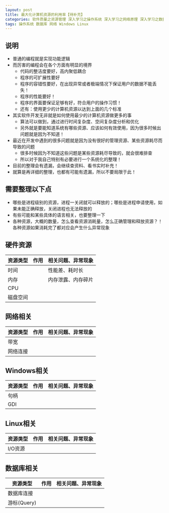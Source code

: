 ```yaml
---
layout: post
title: 最大化计算机资源的利用率【待补充】
categories: 软件质量之资源管理 深入学习之操作系统 深入学习之网络原理 深入学习之数据库原理
tags: 操作系统 数据库 网络 Windows Linux
---
```


## 说明

* 普通的编程就是实现功能逻辑
* 而厉害的编程会在各个方面有明显的境界
  * 代码的整洁度要好，高内聚低耦合
  * 程序的可扩展性要好
  * 程序的容错性要好，在出现异常或者极端情况下保证用户的数据不能丢失！
  * 程序的性能要好！
  * 程序的界面要保证足够有好，符合用户的操作习惯！
  * 还有：使用更少的计算机资源以达到上面的几个标准
* 其实软件开发无非就是如何使用最少的计算机资源做更多的事
  * 算法可以做到，通过进行时间复杂度、空间复杂度分析和优化
  * 另外就是要能知道系统有哪些资源、应该如何有效使用，因为很多时候出问题就是因为不知道！
* 最近在开发中遇到的很多问题就是因为没有很好的管理资源、某些资源耗尽而导致的问题
  * 很多时候因为不知道这些问题是某些资源耗尽导致的，就会很难排查
  * 所以对于我自己特别有必要进行一个系统化的整理！
* 目前的整理会有遗漏，会继续查资料、看书实时补充！
* 就算是再详细的整理，也都有可能有遗漏，所以不要局限于此！

## 需要整理以下点

* 哪些是进程级别的资源，进程一关闭就可以释放的；哪些是进程申请使用，如果未能正确释放，关闭进程也无法释放的
* 有些可能和某些具体的语言相关，也要整理一下
* 各种资源，大概的数量，怎么查看资源消耗量，怎么正确管理和释放资源？！各种资源如果消耗完了都对应会产生什么异常现象

## 硬件资源

| 资源类型 | 作用 | 相关问题、异常现象 |  
| ------------ | ------------- | ------------ |  
| 时间 |   | 性能差、耗时长  |  
| 内存 |   |  内存泄露、内存碎片 |  
| CPU |   |   |
| 磁盘空间 |   |   |

## 网络相关

| 资源类型 | 作用 | 相关问题、异常现象 |  
| ------------ | ------------- | ------------ |  
| 带宽 |   |   |  
| 网络连接 |   |   | 

## Windows相关

| 资源类型 | 作用 | 相关问题、异常现象 |  
| ------------ | ------------- | ------------ |  
| 句柄 |   |   |  
| GDI |   |   | 

## Linux相关

| 资源类型 | 作用 | 相关问题、异常现象 |  
| ------------ | ------------- | ------------ |  
| I/O资源 |   |   |

## 数据库相关

| 资源类型 | 作用 | 相关问题、异常现象 |  
| ------------ | ------------- | ------------ |  
| 数据库连接 |   |   |  
| 游标(Query) |   |   | 
